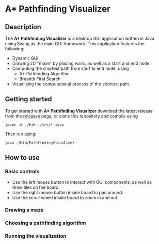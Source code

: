 # A* Pathfinding Visualizer

## Description

The __A* Pathfinding Visualizer__ is a desktop GUI application written in Java using Swing as the main GUI framework.
This application features the following:
- Dynamic GUI.
- Drawing 2D "maze" by placing walls, as well as a start and end node.
- Computing the shortest path from start to end node, using
  - A* Pathfinding Algorithm
  - Breadth First Search
- Visualizing the computational process of the shortest path.

## Getting started

To get started with __A* Pathfinding Visualizer__ download the latest release from the [releases](www.google.com) page, or clone this repository and compile using
```
javac -d ./bin ./src/*.java
```
Then run using:
```
java ./bin/PathfindingVisualizer
```

## How to use
### Basic controls

- Use the left mouse button to interact with GUI components, as well as draw tiles on the board.
- Use the right mouse button inside board to pan around.
- Use the scroll wheel inside board to zoom in and out.

### Drawing a maze

### Choosing a pathfinding algorithm

### Running the visualization
